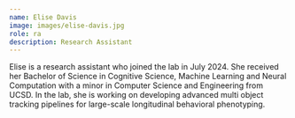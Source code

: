 ```yaml
---
name: Elise Davis
image: images/elise-davis.jpg
role: ra
description: Research Assistant
---
```


Elise is a research assistant who joined the lab in July 2024. She received her Bachelor
of Science in Cognitive Science, Machine Learning and Neural Computation with a minor in Computer
Science and Engineering from UCSD. In the lab, she is working on developing advanced multi object
tracking pipelines for large-scale longitudinal behavioral phenotyping.